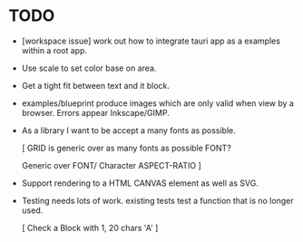 # TODO

* [workspace issue] work out how to integrate tauri app as a examples
  within a root app.

* Use scale to set color base on area.

* Get a tight fit between text and it block.

* examples/blueprint produce images which are only valid when view by a browser. Errors appear Inkscape/GIMP.

* As a library I want to be accept a many fonts as possible.

  [
    GRID is generic over as many fonts as possible FONT?

    Generic over FONT/ Character ASPECT-RATIO
  ]

* Support rendering to a HTML CANVAS element as well as SVG.

* Testing needs lots of work.
  existing tests test a function that is no longer used.

   [ Check a Block with 1, 20 chars 'A' ]
